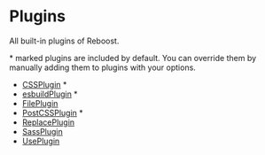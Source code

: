 # Plugins
All built-in plugins of Reboost.

\* marked plugins are included by default. You can override them by
manually adding them to plugins with your options.

- [CSSPlugin](./plugins/css.md) *
- [esbuildPlugin](./plugins/esbuild.md) *
- [FilePlugin](./plugins/file.md)
- [PostCSSPlugin](./plugins/postcss.md) *
- [ReplacePlugin](./plugins/replace.md)
- [SassPlugin](./plugins/sass.md)
- [UsePlugin](./plugins/use.md)
